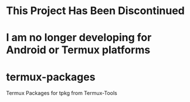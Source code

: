 # This Project Has Been Discontinued
# I am no longer developing for Android or Termux platforms

# termux-packages
Termux Packages for tpkg from Termux-Tools

